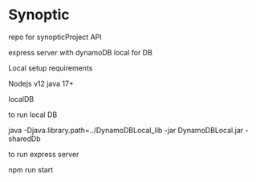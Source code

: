 # Synoptic
repo for synopticProject API


express server with dynamoDB local for DB 

Local setup requirements

Nodejs v12
java 17+

localDB 

to run local DB 

java -Djava.library.path=../DynamoDBLocal_lib -jar DynamoDBLocal.jar -sharedDb


to run express server 

npm run start